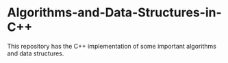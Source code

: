 # Algorithms-and-Data-Structures-in-C++

This repository has the C++ implementation of some important algorithms and data structures.
